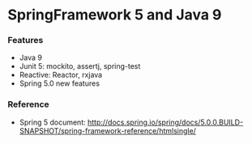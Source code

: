 SpringFramework 5 and Java 9
============================

### Features

* Java 9
* Junit 5: mockito, assertj, spring-test
* Reactive: Reactor, rxjava
* Spring 5.0 new features

### Reference

* Spring 5 document: http://docs.spring.io/spring/docs/5.0.0.BUILD-SNAPSHOT/spring-framework-reference/htmlsingle/
